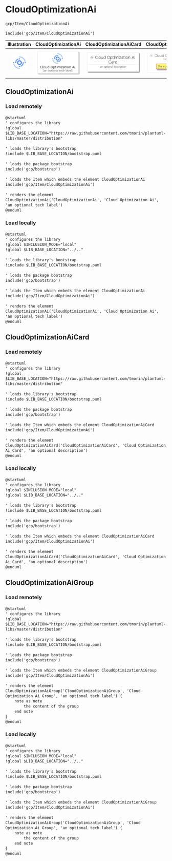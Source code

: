 # CloudOptimizationAi


```text
gcp/Item/CloudOptimizationAi
```

```text
include('gcp/Item/CloudOptimizationAi')
```



| Illustration | CloudOptimizationAi | CloudOptimizationAiCard | CloudOptimizationAiGroup |
| :---: | :---: | :---: | :---: |
| ![illustration for Illustration](../../gcp/Item/CloudOptimizationAi.png) | ![illustration for CloudOptimizationAi](../../gcp/Item/CloudOptimizationAi.Local.png) | ![illustration for CloudOptimizationAiCard](../../gcp/Item/CloudOptimizationAiCard.Local.png) | ![illustration for CloudOptimizationAiGroup](../../gcp/Item/CloudOptimizationAiGroup.Local.png) |




## CloudOptimizationAi

### Load remotely
```plantuml
@startuml
' configures the library
!global $LIB_BASE_LOCATION="https://raw.githubusercontent.com/tmorin/plantuml-libs/master/distribution"

' loads the library's bootstrap
!include $LIB_BASE_LOCATION/bootstrap.puml

' loads the package bootstrap
include('gcp/bootstrap')

' loads the Item which embeds the element CloudOptimizationAi
include('gcp/Item/CloudOptimizationAi')

' renders the element
CloudOptimizationAi('CloudOptimizationAi', 'Cloud Optimization Ai', 'an optional tech label')
@enduml
```

### Load locally
```plantuml
@startuml
' configures the library
!global $INCLUSION_MODE="local"
!global $LIB_BASE_LOCATION="../.."

' loads the library's bootstrap
!include $LIB_BASE_LOCATION/bootstrap.puml

' loads the package bootstrap
include('gcp/bootstrap')

' loads the Item which embeds the element CloudOptimizationAi
include('gcp/Item/CloudOptimizationAi')

' renders the element
CloudOptimizationAi('CloudOptimizationAi', 'Cloud Optimization Ai', 'an optional tech label')
@enduml
```

## CloudOptimizationAiCard

### Load remotely
```plantuml
@startuml
' configures the library
!global $LIB_BASE_LOCATION="https://raw.githubusercontent.com/tmorin/plantuml-libs/master/distribution"

' loads the library's bootstrap
!include $LIB_BASE_LOCATION/bootstrap.puml

' loads the package bootstrap
include('gcp/bootstrap')

' loads the Item which embeds the element CloudOptimizationAiCard
include('gcp/Item/CloudOptimizationAi')

' renders the element
CloudOptimizationAiCard('CloudOptimizationAiCard', 'Cloud Optimization Ai Card', 'an optional description')
@enduml
```

### Load locally
```plantuml
@startuml
' configures the library
!global $INCLUSION_MODE="local"
!global $LIB_BASE_LOCATION="../.."

' loads the library's bootstrap
!include $LIB_BASE_LOCATION/bootstrap.puml

' loads the package bootstrap
include('gcp/bootstrap')

' loads the Item which embeds the element CloudOptimizationAiCard
include('gcp/Item/CloudOptimizationAi')

' renders the element
CloudOptimizationAiCard('CloudOptimizationAiCard', 'Cloud Optimization Ai Card', 'an optional description')
@enduml
```

## CloudOptimizationAiGroup

### Load remotely
```plantuml
@startuml
' configures the library
!global $LIB_BASE_LOCATION="https://raw.githubusercontent.com/tmorin/plantuml-libs/master/distribution"

' loads the library's bootstrap
!include $LIB_BASE_LOCATION/bootstrap.puml

' loads the package bootstrap
include('gcp/bootstrap')

' loads the Item which embeds the element CloudOptimizationAiGroup
include('gcp/Item/CloudOptimizationAi')

' renders the element
CloudOptimizationAiGroup('CloudOptimizationAiGroup', 'Cloud Optimization Ai Group', 'an optional tech label') {
    note as note
        the content of the group
    end note
}
@enduml
```

### Load locally
```plantuml
@startuml
' configures the library
!global $INCLUSION_MODE="local"
!global $LIB_BASE_LOCATION="../.."

' loads the library's bootstrap
!include $LIB_BASE_LOCATION/bootstrap.puml

' loads the package bootstrap
include('gcp/bootstrap')

' loads the Item which embeds the element CloudOptimizationAiGroup
include('gcp/Item/CloudOptimizationAi')

' renders the element
CloudOptimizationAiGroup('CloudOptimizationAiGroup', 'Cloud Optimization Ai Group', 'an optional tech label') {
    note as note
        the content of the group
    end note
}
@enduml
```

